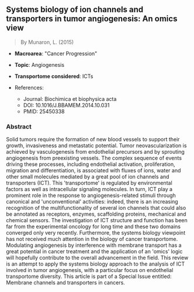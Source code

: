 ## Systems biology of ion channels and transporters in tumor angiogenesis: An omics view

> By Munaron, L. (2015)

- **Macroarea**: "Cancer Progression"
- **Topic**: Angiogenesis
- **Transportome considered**: ICTs

- References:
  - Journal: Biochimica et biophysica acta
  - DOI: 10.1016/J.BBAMEM.2014.10.031
  - PMID: 25450338

### Abstract

Solid tumors require the formation of new blood vessels to support their growth, invasiveness and metastatic potential. Tumor neovascularization is achieved by vasculogenesis from endothelial precursors and by sprouting angiogenesis from preexisting vessels. The complex sequence of events driving these processes, including endothelial activation, proliferation, migration and differentiation, is associated with fluxes of ions, water and other small molecules mediated by a great pool of ion channels and transporters (ICT). This 'transportome' is regulated by environmental factors as well as intracellular signaling molecules. In turn, ICT play a prominent role in the response to angiogenesis-related stimuli through canonical and 'unconventional' activities: indeed, there is an increasing recognition of the multifunctionality of several ion channels that could also be annotated as receptors, enzymes, scaffolding proteins, mechanical and chemical sensors. The investigation of ICT structure and function has been far from the experimental oncology for long time and these two domains converged only very recently. Furthermore, the systems biology viewpoint has not received much attention in the biology of cancer transportome. Modulating angiogenesis by interference with membrane transport has a great potential in cancer treatment and the application of an 'omics' logic will hopefully contribute to the overall advancement in the field. This review is an attempt to apply the systems biology approach to the analysis of ICT involved in tumor angiogenesis, with a particular focus on endothelial transportome diversity. This article is part of a Special Issue entitled: Membrane channels and transporters in cancers.

